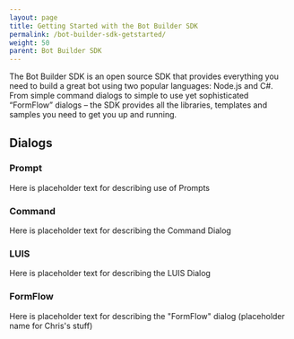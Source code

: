 ```yaml
---
layout: page
title: Getting Started with the Bot Builder SDK
permalink: /bot-builder-sdk-getstarted/
weight: 50
parent: Bot Builder SDK
---
```

The Bot Builder SDK is an open source SDK that provides everything you need to build a great bot using two popular languages: Node.js and C#. From simple command dialogs to simple to use yet sophisticated “FormFlow” dialogs – the SDK provides all the libraries, templates and samples you need to get you up and running.

## Dialogs

### Prompt
Here is placeholder text for describing use of Prompts

### Command
Here is placeholder text for describing the Command Dialog

### LUIS
Here is placeholder text for describing the LUIS Dialog

### FormFlow
Here is placeholder text for describing the "FormFlow" dialog (placeholder name for Chris's stuff)


